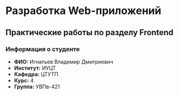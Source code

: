 # Разработка Web-приложений

## Практические работы по разделу Frontend

### Информация о студенте
- **ФИО:** Игнатьев Владимир Дмитриевич
- **Институт:** ИУЦТ
- **Кафедра:** ЦТУТП
- **Курс:** 4
- **Группа:** УВПв-421
